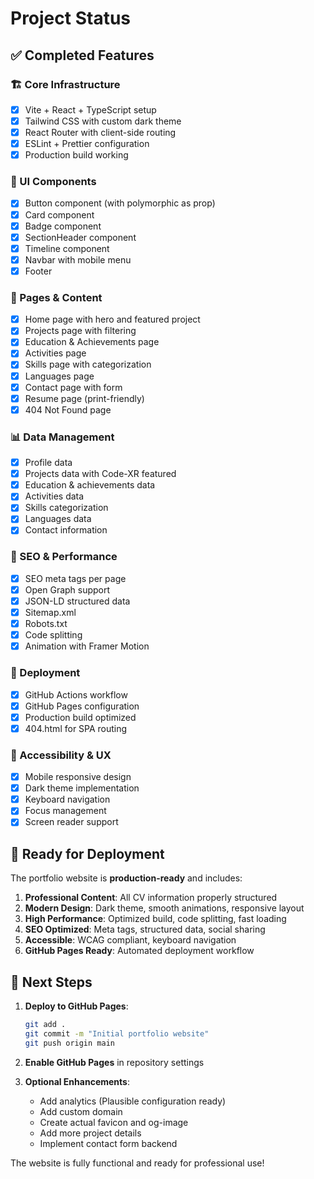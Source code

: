 # Project Status

## ✅ Completed Features

### 🏗️ Core Infrastructure
- [x] Vite + React + TypeScript setup
- [x] Tailwind CSS with custom dark theme
- [x] React Router with client-side routing
- [x] ESLint + Prettier configuration
- [x] Production build working

### 🎨 UI Components
- [x] Button component (with polymorphic as prop)
- [x] Card component
- [x] Badge component
- [x] SectionHeader component
- [x] Timeline component
- [x] Navbar with mobile menu
- [x] Footer

### 📄 Pages & Content
- [x] Home page with hero and featured project
- [x] Projects page with filtering
- [x] Education & Achievements page
- [x] Activities page
- [x] Skills page with categorization
- [x] Languages page
- [x] Contact page with form
- [x] Resume page (print-friendly)
- [x] 404 Not Found page

### 📊 Data Management
- [x] Profile data
- [x] Projects data with Code-XR featured
- [x] Education & achievements data
- [x] Activities data
- [x] Skills categorization
- [x] Languages data
- [x] Contact information

### 🔧 SEO & Performance
- [x] SEO meta tags per page
- [x] Open Graph support
- [x] JSON-LD structured data
- [x] Sitemap.xml
- [x] Robots.txt
- [x] Code splitting
- [x] Animation with Framer Motion

### 🚀 Deployment
- [x] GitHub Actions workflow
- [x] GitHub Pages configuration
- [x] Production build optimized
- [x] 404.html for SPA routing

### 📱 Accessibility & UX
- [x] Mobile responsive design
- [x] Dark theme implementation
- [x] Keyboard navigation
- [x] Focus management
- [x] Screen reader support

## 🎯 Ready for Deployment

The portfolio website is **production-ready** and includes:

1. **Professional Content**: All CV information properly structured
2. **Modern Design**: Dark theme, smooth animations, responsive layout
3. **High Performance**: Optimized build, code splitting, fast loading
4. **SEO Optimized**: Meta tags, structured data, social sharing
5. **Accessible**: WCAG compliant, keyboard navigation
6. **GitHub Pages Ready**: Automated deployment workflow

## 🚀 Next Steps

1. **Deploy to GitHub Pages**:
   ```bash
   git add .
   git commit -m "Initial portfolio website"
   git push origin main
   ```

2. **Enable GitHub Pages** in repository settings

3. **Optional Enhancements**:
   - Add analytics (Plausible configuration ready)
   - Add custom domain
   - Create actual favicon and og-image
   - Add more project details
   - Implement contact form backend

The website is fully functional and ready for professional use!
